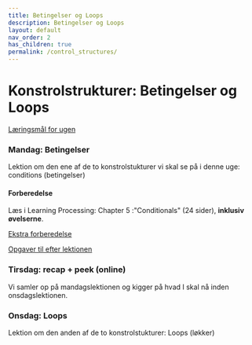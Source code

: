 ```yaml
---
title: Betingelser og Loops
description: Betingelser og Loops
layout: default
nav_order: 2
has_children: true
permalink: /control_structures/
---
```


# Konstrolstrukturer: Betingelser og Loops
[Læringsmål for ugen](./learningobjectives.md)

### Mandag: Betingelser
Lektion om den ene af de to konstrolstukturer vi skal se på i denne uge: conditions (betingelser)

#### Forberedelse
Læs i Learning Processing: Chapter 5 :"Conditionals" (24 sider), **inklusiv øvelserne**.

[Ekstra forberedelse](./resources.md)

[Opgaver til efter lektionen](https://github.com/Dat1Cphbusiness/Mandagsopgaver/blob/main/1.md)

### Tirsdag: recap + peek (online)
Vi samler op på mandagslektionen og kigger på hvad I skal nå inden onsdagslektionen.

### Onsdag: Loops
Lektion om den anden af de to konstrolstukturer: Loops (løkker)
